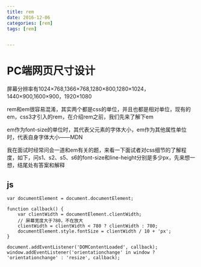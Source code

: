 ```yaml
---
title: rem
date: 2016-12-06
categories: [rem]
tags: [rem]


---
```


# PC端网页尺寸设计

屏幕分辨率有1024×768,1366×768,1280×800,1280×1024，1440×900,1600×900，1920×1080


rem和em很容易混淆，其实两个都是css的单位，并且也都是相对单位，现有的em，css3才引入的rem，在介绍rem之前，我们先来了解下em

em作为font-size的单位时，其代表父元素的字体大小，em作为其他属性单位时，代表自身字体大小——MDN

我在面试时经常问会一道和em有关的题，来看一下面试者对css细节的了解程度，如下，问s1、s2、s5、s6的font-size和line-height分别是多少px，先来想一想，结尾处有答案和解释

## js

```
var documentElement = document.documentElement;

function callback() {
    var clientWidth = documentElement.clientWidth;
    // 屏幕宽度大于780，不在放大
    clientWidth = clientWidth < 780 ? clientWidth : 780;
    documentElement.style.fontSize = clientWidth / 10 + 'px';
}

document.addEventListener('DOMContentLoaded', callback);
window.addEventListener('orientationchange' in window ? 'orientationchange' : 'resize', callback);

```
